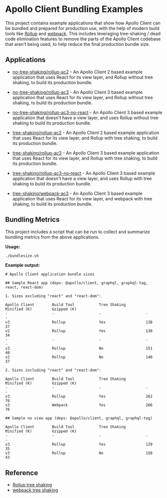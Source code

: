 # Apollo Client Bundling Examples

This project contains example applications that show how Apollo Client can be bundled and prepared for production use, with the help of modern build tools like [Rollup](https://rollupjs.org) and [webpack](https://webpack.js.org). This includes leveraging tree-shaking / dead code elimination features to remove the parts of the Apollo Client codebase that aren't being used, to help reduce the final production bundle size.

## Applications

- [no-tree-shaking/rollup-ac2](./no-tree-shaking/rollup-ac2) - An Apollo Client 2 based example application that uses React for its view layer, and Rollup without tree shaking, to build its production bundle.

- [no-tree-shaking/rollup-ac3](./no-tree-shaking/rollup-ac3) - An Apollo Client 3 based example application that uses React for its view layer, and Rollup without tree shaking, to build its production bundle.

- [no-tree-shaking/rollup-ac3-no-react](./no-tree-shaking/rollup-ac3-no-react) - An Apollo Client 3 based example application that doesn't have a view layer, and uses Rollup without tree shaking to build its production bundle.

- [tree-shaking/rollup-ac2](./tree-shaking/rollup-ac2) - An Apollo Client 2 based example application that uses React for its view layer, and Rollup with tree shaking, to build its production bundle.

- [tree-shaking/rollup-ac3](./tree-shaking/rollup-ac3) - An Apollo Client 3 based example application that uses React for its view layer, and Rollup with tree shaking, to build its production bundle.

- [tree-shaking/rollup-ac3-no-react](./tree-shaking/rollup-ac3-no-react) - An Apollo Client 3 based example application that doesn't have a view layer, and uses Rollup with tree shaking to build its production bundle.

- [tree-shaking/webpack-ac3](./tree-shaking/webpack-ac3) - An Apollo Client 3 based example application that uses React for its view layer, and webpack with tree shaking, to build its production bundle.

## Bundling Metrics

This project includes a script that can be run to collect and summarize bundling metrics from the above applications.

**Usage:**
```sh
./bundlesize.sh
```

**Example output:**
```
# Apollo Client application bundle sizes

## Sample React app (deps: @apollo/client, graphql, graphql-tag, react, react-dom)

1. Sizes excluding "react" and "react-dom":

Apollo Client        Build Tool           Tree Shaking         Minified (K)         Gzipped (K)
-                    -                    -                    -                    -
v3                   Rollup               Yes                  138                  37
v2                   Rollup               Yes                  130                  34
-                    -                    -                    -                    -
v3                   Rollup               No                   151                  40
v2                   Rollup               No                   140                  37

2. Sizes including "react" and "react-dom":

Apollo Client        Build Tool           Tree Shaking         Minified (K)         Gzipped (K)
-                    -                    -                    -                    -
v3                   Rollup               Yes                  262                  76
v3                   Webpack              Yes                  266                  76

## Sample no view app (deps: @apollo/client, graphql, graphql-tag)

Apollo Client        Build Tool           Tree Shaking         Minified (K)         Gzipped (K)
-                    -                    -                    -                    -
v3                   Rollup               Yes                  129                  35
v3                   Rollup               No                   158                  43
```

## Reference

- [Rollup tree shaking](https://rollupjs.org/guide/en/#tree-shaking)
- [webpack tree shaking](https://webpack.js.org/guides/tree-shaking/)

